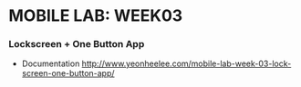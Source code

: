 # MOBILE LAB: WEEK03
### Lockscreen + One Button App
* Documentation
http://www.yeonheelee.com/mobile-lab-week-03-lock-screen-one-button-app/